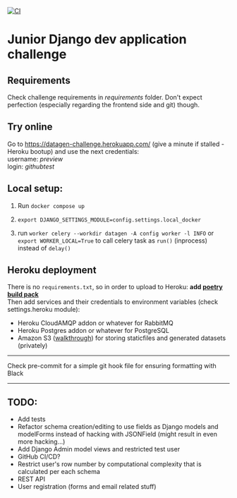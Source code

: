 [![CI](https://github.com/furioness/django-challenge-planeks/actions/workflows/CI.yml/badge.svg)](https://github.com/furioness/django-challenge-planeks/actions/workflows/CI.yml)

# Junior Django dev application challenge

## Requirements
 Check challenge requirements in *requirements* folder. Don't expect perfection (especially regarding the frontend side and git) though.

## Try online
Go to https://datagen-challenge.herokuapp.com/ (give a minute if stalled - Heroku bootup)
and use the next credentials:  
username: *preview*  
login: *githubtest*

## Local setup:
1. Run `docker compose up`
2. `export DJANGO_SETTINGS_MODULE=config.settings.local_docker` 

3. run `worker celery --workdir datagen -A config worker -l INFO`
or `export WORKER_LOCAL=True` to call celery task as `run()` (inprocess) instead of `delay()`

## Heroku deployment
There is no `requirements.txt`, so in order to upload to Heroku: **add [poetry build pack](https://github.com/moneymeets/python-poetry-buildpack)**   
Then add services and their credentials to environment variables (check settings.heroku module):
- Heroku CloudAMQP addon or whatever for RabbitMQ
- Heroku Postgres addon or whatever for PostgreSQL
- Amazon S3 ([walkthrough](https://testdriven.io/blog/storing-django-static-and-media-files-on-amazon-s3/)) for storing staticfiles and generated datasets (privately)

***
Check pre-commit for a simple git hook file for ensuring formatting with Black
***

## TODO:
- Add tests
- Refactor schema creation/editing to use fields as Django models and modelForms instead of hacking with JSONField (might result in even more hacking...)
- Add Django Admin model views and restricted test user
- GitHub CI/CD?
- Restrict user's row number by computational complexity that is calculated per each schema
- REST API
- User registration (forms and email related stuff)
